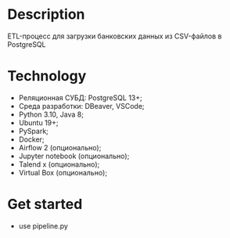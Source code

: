# Description
ETL-процесс для загрузки банковских данных из CSV-файлов в PostgreSQL
# Technology
- Реляционная СУБД: PostgreSQL 13+;
- Среда разработки:  DBeaver, VSCode;
- Python 3.10, Java 8;
- Ubuntu 19+;
- PySpark;
- Docker;
- Airflow 2 (опционально);
- Jupyter notebook (опционально);
- Talend x (опционально);
- Virtual Box (опционально);
# Get started
- use pipeline.py